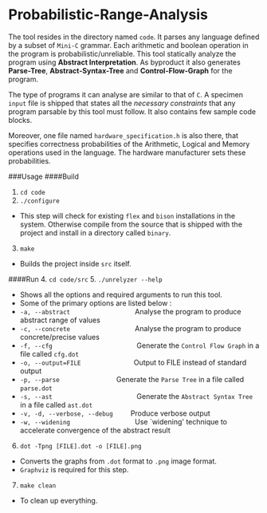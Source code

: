 # Probabilistic-Range-Analysis
The tool resides in the directory named `code`. It parses any language defined by a subset of `Mini-C` grammar. Each arithmetic and boolean operation in the program is probabilistic/unreliable. This tool statically analyze the program using **Abstract Interpretation**. As byproduct it also generates **Parse-Tree**, **Abstract-Syntax-Tree** and **Control-Flow-Graph** for the program.

The type of programs it can analyse are similar to that of `C`. A specimen `input` file is shipped that states all the *necessary constraints* that any program parsable by this tool must follow. It also contains few sample code blocks.

Moreover, one file named `hardware_specification.h` is also there, that specifies correctness probabilities of the Arithmetic, Logical and Memory operations used in the language. The hardware manufacturer sets these probabilities.

###Usage
####Build
1. `cd code`
2. `./configure`
  * This step will check for existing `flex` and `bison` installations in the system. Otherwise compile from the source that is shipped with the project and install in a directory called `binary`.
3. `make`
  * Builds the project inside `src` itself.

####Run
4.  `cd code/src`
5. `./unrelyzer --help`
  * Shows all the options and required arguments to run this tool.
  * Some of the primary options are listed below :
  * `-a, --abstract` &nbsp;&nbsp;&nbsp;&nbsp;&nbsp;&nbsp;&nbsp;&nbsp;&nbsp;&nbsp;&nbsp;&nbsp;&nbsp;&nbsp;&nbsp;&nbsp;&nbsp;&nbsp;&nbsp;&nbsp;&nbsp;&nbsp;&nbsp;&nbsp;&nbsp;&nbsp;&nbsp;&nbsp;&nbsp;&nbsp;&nbsp; Analyse the program to produce abstract range of values
  * `-c, --concrete` &nbsp;&nbsp;&nbsp;&nbsp;&nbsp;&nbsp;&nbsp;&nbsp;&nbsp;&nbsp;&nbsp;&nbsp;&nbsp;&nbsp;&nbsp;&nbsp;&nbsp;&nbsp;&nbsp;&nbsp;&nbsp;&nbsp;&nbsp;&nbsp;&nbsp;&nbsp;&nbsp;&nbsp;&nbsp;&nbsp;&nbsp; Analyse the program to produce concrete/precise values
  * `-f, --cfg`  &nbsp;&nbsp;&nbsp;&nbsp;&nbsp;&nbsp;&nbsp;&nbsp;&nbsp;&nbsp;&nbsp;&nbsp;&nbsp;&nbsp;&nbsp;&nbsp;&nbsp;&nbsp;&nbsp;&nbsp;&nbsp;&nbsp;&nbsp;&nbsp;&nbsp;&nbsp;&nbsp;&nbsp;&nbsp;&nbsp;&nbsp;&nbsp;&nbsp;&nbsp;&nbsp;&nbsp;&nbsp;&nbsp;&nbsp;&nbsp;&nbsp; Generate the `Control Flow Graph` in a file called `cfg.dot`
  * `-o, --output=FILE` &nbsp;&nbsp;&nbsp;&nbsp;&nbsp;&nbsp;&nbsp;&nbsp;&nbsp;&nbsp;&nbsp;&nbsp;&nbsp;&nbsp;&nbsp;&nbsp;&nbsp;&nbsp;&nbsp;&nbsp;&nbsp;&nbsp;&nbsp;&nbsp;&nbsp; Output to FILE instead of standard output
  * `-p, --parse` &nbsp;&nbsp;&nbsp;&nbsp;&nbsp;&nbsp;&nbsp;&nbsp;&nbsp;&nbsp;&nbsp;&nbsp;&nbsp;&nbsp;&nbsp;&nbsp;&nbsp;&nbsp;&nbsp;&nbsp;&nbsp;&nbsp;&nbsp;&nbsp;&nbsp;&nbsp;&nbsp; Generate the `Parse Tree` in a file called `parse.dot`
  * `-s, --ast`  &nbsp;&nbsp;&nbsp;&nbsp;&nbsp;&nbsp;&nbsp;&nbsp;&nbsp;&nbsp;&nbsp;&nbsp;&nbsp;&nbsp;&nbsp;&nbsp;&nbsp;&nbsp;&nbsp;&nbsp;&nbsp;&nbsp;&nbsp;&nbsp;&nbsp;&nbsp;&nbsp;&nbsp;&nbsp;&nbsp;&nbsp;&nbsp;&nbsp;&nbsp;&nbsp;&nbsp;&nbsp;&nbsp;&nbsp;&nbsp;&nbsp; Generate the `Abstract Syntax Tree` in a file called `ast.dot`
  * `-v, -d, --verbose, --debug`  &nbsp;&nbsp;&nbsp;&nbsp;&nbsp;&nbsp;&nbsp; Produce verbose output
  * `-w, --widening` &nbsp;&nbsp;&nbsp;&nbsp;&nbsp;&nbsp;&nbsp;&nbsp;&nbsp;&nbsp;&nbsp;&nbsp;&nbsp;&nbsp;&nbsp;&nbsp;&nbsp;&nbsp;&nbsp;&nbsp;&nbsp;&nbsp;&nbsp;&nbsp;&nbsp;&nbsp;&nbsp;&nbsp;&nbsp;&nbsp;&nbsp; Use `widening' technique to accelerate convergence of the abstract result
6. `dot -Tpng [FILE].dot -o [FILE].png`
  * Converts the graphs from `.dot` format to `.png` image format.
  * `Graphviz` is required for this step.
7. `make clean`
  * To clean up everything.
